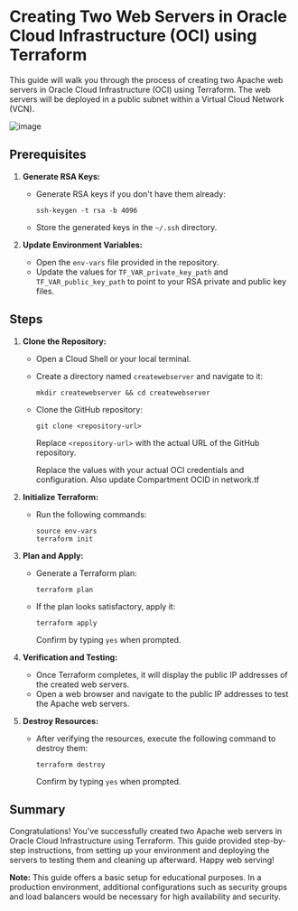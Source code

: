 
# Creating Two Web Servers in Oracle Cloud Infrastructure (OCI) using Terraform

This guide will walk you through the process of creating two Apache web servers in Oracle Cloud Infrastructure (OCI) using Terraform. The web servers will be deployed in a public subnet within a Virtual Cloud Network (VCN).

![image](https://github.com/saurabhterna/terraform-oci/assets/29796697/2c470ad1-1fd1-4577-a5aa-87a538b6bb74)

## Prerequisites

1. **Generate RSA Keys:**
   - Generate RSA keys if you don't have them already:
     ```shell
     ssh-keygen -t rsa -b 4096
     ```
   - Store the generated keys in the `~/.ssh` directory.

2. **Update Environment Variables:**
   - Open the `env-vars` file provided in the repository.
   - Update the values for `TF_VAR_private_key_path` and `TF_VAR_public_key_path` to point to your RSA private and public key files.

## Steps

1. **Clone the Repository:**
   - Open a Cloud Shell or your local terminal.
   - Create a directory named `createwebserver` and navigate to it:
     ```shell
     mkdir createwebserver && cd createwebserver
     ```
   - Clone the GitHub repository:
     ```shell
     git clone <repository-url>
     ```
     Replace `<repository-url>` with the actual URL of the GitHub repository.
     
     Replace the values with your actual OCI credentials and configuration. Also update Compartment OCID in network.tf


2. **Initialize Terraform:**
   - Run the following commands:
     ```shell
     source env-vars
     terraform init
     ```

3. **Plan and Apply:**
   - Generate a Terraform plan:
     ```shell
     terraform plan
     ```
   - If the plan looks satisfactory, apply it:
     ```shell
     terraform apply
     ```
     Confirm by typing `yes` when prompted.

4. **Verification and Testing:**
   - Once Terraform completes, it will display the public IP addresses of the created web servers.
   - Open a web browser and navigate to the public IP addresses to test the Apache web servers.

5. **Destroy Resources:**
   - After verifying the resources, execute the following command to destroy them:
     ```shell
     terraform destroy
     ```
     Confirm by typing `yes` when prompted.

## Summary

Congratulations! You've successfully created two Apache web servers in Oracle Cloud Infrastructure using Terraform. This guide provided step-by-step instructions, from setting up your environment and deploying the servers to testing them and cleaning up afterward. Happy web serving!

**Note:** This guide offers a basic setup for educational purposes. In a production environment, additional configurations such as security groups and load balancers would be necessary for high availability and security.
